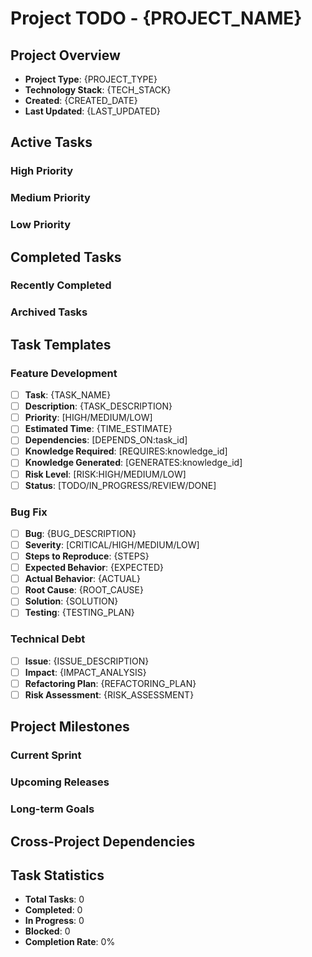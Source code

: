 # Project TODO - {PROJECT_NAME}

## Project Overview
- **Project Type**: {PROJECT_TYPE}
- **Technology Stack**: {TECH_STACK}
- **Created**: {CREATED_DATE}
- **Last Updated**: {LAST_UPDATED}

## Active Tasks

### High Priority
<!-- High priority tasks -->

### Medium Priority
<!-- Medium priority tasks -->

### Low Priority
<!-- Low priority tasks -->

## Completed Tasks

### Recently Completed
<!-- Recently completed tasks -->

### Archived Tasks
<!-- Archived tasks -->

## Task Templates

### Feature Development
- [ ] **Task**: {TASK_NAME}
- [ ] **Description**: {TASK_DESCRIPTION}
- [ ] **Priority**: [HIGH/MEDIUM/LOW]
- [ ] **Estimated Time**: {TIME_ESTIMATE}
- [ ] **Dependencies**: [DEPENDS_ON:task_id]
- [ ] **Knowledge Required**: [REQUIRES:knowledge_id]
- [ ] **Knowledge Generated**: [GENERATES:knowledge_id]
- [ ] **Risk Level**: [RISK:HIGH/MEDIUM/LOW]
- [ ] **Status**: [TODO/IN_PROGRESS/REVIEW/DONE]

### Bug Fix
- [ ] **Bug**: {BUG_DESCRIPTION}
- [ ] **Severity**: [CRITICAL/HIGH/MEDIUM/LOW]
- [ ] **Steps to Reproduce**: {STEPS}
- [ ] **Expected Behavior**: {EXPECTED}
- [ ] **Actual Behavior**: {ACTUAL}
- [ ] **Root Cause**: {ROOT_CAUSE}
- [ ] **Solution**: {SOLUTION}
- [ ] **Testing**: {TESTING_PLAN}

### Technical Debt
- [ ] **Issue**: {ISSUE_DESCRIPTION}
- [ ] **Impact**: {IMPACT_ANALYSIS}
- [ ] **Refactoring Plan**: {REFACTORING_PLAN}
- [ ] **Risk Assessment**: {RISK_ASSESSMENT}

## Project Milestones

### Current Sprint
<!-- Current sprint goals -->

### Upcoming Releases
<!-- Upcoming releases -->

### Long-term Goals
<!-- Long-term goals -->

## Cross-Project Dependencies
<!-- Cross-project dependencies -->

## Task Statistics
- **Total Tasks**: 0
- **Completed**: 0
- **In Progress**: 0
- **Blocked**: 0
- **Completion Rate**: 0% 